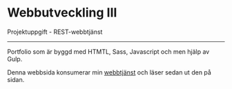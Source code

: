 # Webbutveckling III

Projektuppgift - REST-webbtjänst

***

Portfolio som är byggd med HTMTL, Sass, Javascript och men hjälp av Gulp.

Denna webbsida konsumerar min [webbtjänst](https://github.com/EmmeliW/dt173g-rest) och läser sedan ut den på sidan.